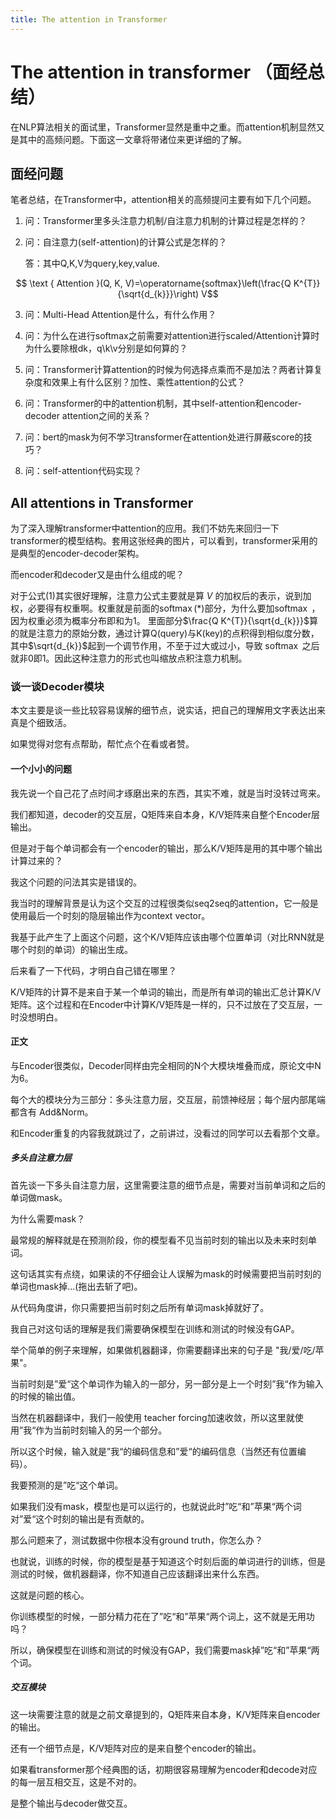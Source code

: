 ```yaml
---
title: The attention in Transformer
---
```


# The attention in transformer （面经总结）

在NLP算法相关的面试里，Transformer显然是重中之重。而attention机制显然又是其中的高频问题。下面这一文章将带诸位来更详细的了解。

## 面经问题

笔者总结，在Transformer中，attention相关的高频提问主要有如下几个问题。

1. 问：Transformer里多头注意力机制/自注意力机制的计算过程是怎样的？

2. 问：自注意力(self-attention)的计算公式是怎样的？
   
   答：其中Q,K,V为query,key,value.

$$ \text { Attention }(Q, K, V)=\operatorname{softmax}\left(\frac{Q K^{T}}{\sqrt{d_{k}}}\right) V$$

   

3. 问：Multi-Head Attention是什么，有什么作用？

4. 问：为什么在进行softmax之前需要对attention进行scaled/Attention计算时为什么要除根dk，q\k\v分别是如何算的？

5. 问：Transformer计算attention的时候为何选择点乘而不是加法？两者计算复杂度和效果上有什么区别？加性、乘性attention的公式？

6. 问：Transformer的中的attention机制，其中self-attention和encoder-decoder attention之间的关系？

7. 问：bert的mask为何不学习transformer在attention处进行屏蔽score的技巧？

8. 问：self-attention代码实现？

## All attentions in Transformer

为了深入理解transformer中attention的应用。我们不妨先来回归一下 transformer的模型结构。套用这张经典的图片，可以看到，transformer采用的是典型的encoder-decoder架构。

而encoder和decoder又是由什么组成的呢？





对于公式(1)其实很好理解，注意力公式主要就是算 $V$ 的加权后的表示，说到加权，必要得有权重啊。权重就是前面的$\operatorname{softmax}(*)$部分，为什么要加$\operatorname{softmax}$ ，因为权重必须为概率分布即和为1。  里面部分$\frac{Q K^{T}}{\sqrt{d_{k}}}$算的就是注意力的原始分数，通过计算Q(query)与K(key)的点积得到相似度分数，其中$\sqrt{d_{k}}$起到一个调节作用，不至于过大或过小，导致 $\operatorname{softmax}$ 之后就非0即1。因此这种注意力的形式也叫缩放点积注意力机制。



### 谈一谈Decoder模块

本文主要是谈一些比较容易误解的细节点，说实话，把自己的理解用文字表达出来真是个细致活。

如果觉得对您有点帮助，帮忙点个在看或者赞。

#### 一个小小的问题

我先说一个自己花了点时间才琢磨出来的东西，其实不难，就是当时没转过弯来。

我们都知道，decoder的交互层，Q矩阵来自本身，K/V矩阵来自整个Encoder层输出。

但是对于每个单词都会有一个encoder的输出，那么K/V矩阵是用的其中哪个输出计算过来的？

我这个问题的问法其实是错误的。

我当时的理解背景是认为这个交互的过程很类似seq2seq的attention，它一般是使用最后一个时刻的隐层输出作为context vector。

我基于此产生了上面这个问题，这个K/V矩阵应该由哪个位置单词（对比RNN就是哪个时刻的单词）的输出生成。

后来看了一下代码，才明白自己错在哪里？

K/V矩阵的计算不是来自于某一个单词的输出，而是所有单词的输出汇总计算K/V矩阵。这个过程和在Encoder中计算K/V矩阵是一样的，只不过放在了交互层，一时没想明白。

#### 正文

与Encoder很类似，Decoder同样由完全相同的N个大模块堆叠而成，原论文中N为6。

每个大的模块分为三部分：多头注意力层，交互层，前馈神经层；每个层内部尾端都含有 Add&Norm。

和Encoder重复的内容我就跳过了，之前讲过，没看过的同学可以去看那个文章。

##### 多头自注意力层

首先谈一下多头自注意力层，这里需要注意的细节点是，需要对当前单词和之后的单词做mask。

为什么需要mask？

最常规的解释就是在预测阶段，你的模型看不见当前时刻的输出以及未来时刻单词。

这句话其实有点绕，如果读的不仔细会让人误解为mask的时候需要把当前时刻的单词也mask掉...(拖出去斩了吧)。

从代码角度讲，你只需要把当前时刻之后所有单词mask掉就好了。

我自己对这句话的理解是我们需要确保模型在训练和测试的时候没有GAP。

举个简单的例子来理解，如果做机器翻译，你需要翻译出来的句子是 "我/爱/吃/苹果"。

当前时刻是”爱“这个单词作为输入的一部分，另一部分是上一个时刻”我“作为输入的时候的输出值。

当然在机器翻译中，我们一般使用 teacher forcing加速收敛，所以这里就使用”我“作为当前时刻输入的另一个部分。

所以这个时候，输入就是”我“的编码信息和”爱“的编码信息（当然还有位置编码）。

我要预测的是”吃“这个单词。

如果我们没有mask，模型也是可以运行的，也就说此时”吃“和”苹果“两个词对”爱“这个时刻的输出是有贡献的。

那么问题来了，测试数据中你根本没有ground truth，你怎么办？

也就说，训练的时候，你的模型是基于知道这个时刻后面的单词进行的训练，但是测试的时候，做机器翻译，你不知道自己应该翻译出来什么东西。

这就是问题的核心。

你训练模型的时候，一部分精力花在了”吃“和”苹果“两个词上，这不就是无用功吗？

所以，确保模型在训练和测试的时候没有GAP，我们需要mask掉”吃“和”苹果“两个词。

##### 交互模块

这一块需要注意的就是之前文章提到的，Q矩阵来自本身，K/V矩阵来自encoder的输出。

还有一个细节点是，K/V矩阵对应的是来自整个encoder的输出。

如果看transformer那个经典图的话，初期很容易理解为encoder和decode对应的每一层互相交互，这是不对的。

是整个输出与decoder做交互。

